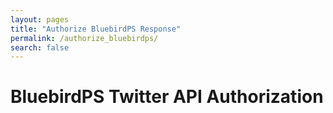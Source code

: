 ```yaml
---
layout: pages
title: "Authorize BluebirdPS Response"
permalink: /authorize_bluebirdps/
search: false
---
```


<h1>BluebirdPS Twitter API Authorization</h1>
<p id="searchParams"></p>
<p id="responseUrl"></p>
<script>
    let parameters = new URLSearchParams(window.location.search);
    parameters.forEach(function(value,key) {
        document.getElementById("searchParams").innerHTML +=  `${key}: <span id="name">${value}</span><br/>`;
    })
    document.getElementById("searchParams").innerHTML += `Response URL: <span id="name">${window.location}</span>`;
</script>
